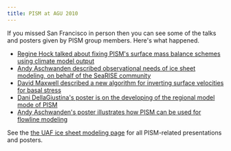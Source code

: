 ```yaml
---
title: PISM at AGU 2010
---
```


If you missed San Francisco in person then you can see some of the talks
and posters given by PISM group members. Here's what happened.

* [Regine Hock talked about fixing PISM's surface mass balance schemes using climate model output](http://www2.gi.alaska.edu/snowice/glaciers/iceflow/AGU2010_PISM_Greenland_regine.pdf)
* [Andy Aschwanden described observational needs of ice sheet modeling, on behalf of the SeaRISE community](http://www2.gi.alaska.edu/snowice/glaciers/iceflow/cresis-searise.pdf)
* [David Maxwell described a new algorithm for inverting surface velocities for basal stress](http://www2.gi.alaska.edu/snowice/glaciers/iceflow/Maxwell_AGU2010.zip)
* [Dani DellaGiustina's poster is on the developing of the regional model mode of PISM](http://www2.gi.alaska.edu/snowice/glaciers/iceflow/AGU2010_dani.pdf)
* [Andy Aschwanden's poster illustrates how PISM can be used for flowline modeling](http://www2.gi.alaska.edu/snowice/glaciers/iceflow/AGU2010_andy_poster_flowline.pdf)

See the [the UAF ice sheet modeling
page](http://www2.gi.alaska.edu/snowice/glaciers/iceflow/#posters) for
all PISM-related presentations and posters.
